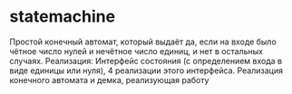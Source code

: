 # statemachine
Простой конечный автомат, который выдаёт да, если на входе было чётное число нулей и нечётное число единиц, и нет в остальных случаях.
Реализация:
Интерфейс состояния (с определением входа в виде единицы или нуля), 4 реализации этого интерфейса.
Реализация конечного автомата и демка, реализующая работу
